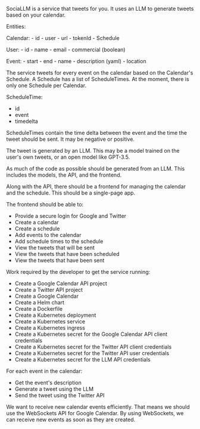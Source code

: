 SociaLLM is a service that tweets for you. It uses an LLM to generate tweets based on your calendar.

Entities: 
 
Calendar: 
    - id 
    - user 
    - url 
    - tokenId 
    - Schedule 
 
User:
    - id 
    - name 
    - email 
    - commercial (boolean) 
 
Event:
    - start 
    - end 
    - name 
    - description (yaml) 
    - location 
 
The service tweets for every event on the calendar based on the Calendar's Schedule. A Schedule has a list of ScheduleTimes. At the moment, there is only one Schedule per Calendar. 
 
ScheduleTime:
- id 
- event 
- timedelta 
 
ScheduleTimes contain the time delta between the event and the time the tweet should be sent. It may be negative or positive. 
 
The tweet is generated by an LLM. This may be a model trained on the user's own tweets, or an open model like GPT-3.5. 
 
As much of the code as possible should be generated from an LLM. This includes the models, the API, and the frontend. 
 
Along with the API, there should be a frontend for managing the calendar and the schedule. This should be a single-page app. 
 
The frontend should be able to: 
- Provide a secure login for Google and Twitter 
- Create a calendar 
- Create a schedule 
- Add events to the calendar 
- Add schedule times to the schedule 
- View the tweets that will be sent 
- View the tweets that have been scheduled 
- View the tweets that have been sent 

Work required by the developer to get the service running:
- Create a Google Calendar API project
- Create a Twitter API project
- Create a Google Calendar
- Create a Helm chart
- Create a Dockerfile
- Create a Kubernetes deployment
- Create a Kubernetes service
- Create a Kubernetes ingress
- Create a Kubernetes secret for the Google Calendar API client credentials
- Create a Kubernetes secret for the Twitter API client credentials
- Create a Kubernetes secret for the Twitter API user credentials
- Create a Kubernetes secret for the LLM API credentials


For each event in the calendar:
- Get the event's description
- Generate a tweet using the LLM
- Send the tweet using the Twitter API

We want to receive new calendar events efficiently. That means we should use the WebSockets API for 
Google Calendar. By using WebSockets, we can receive new events as soon as they are created.